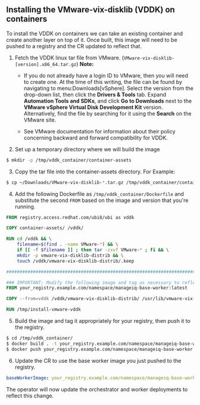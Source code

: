## Installing the VMware-vix-disklib (VDDK) on containers

To install the VDDK on containers we can take an existing container and create another layer on top of it.  Once built, this image will need to be pushed to a registry and the CR updated to reflect that.

1. Fetch the VDDK linux tar file from VMware. (`VMware-vix-disklib-[version].x86_64.tar.gz`)
    **Note:**

      - If you do not already have a login ID to VMware, then you will
        need to create one. At the time of this writing, the file can be
        found by navigating to menu:Downloads\[vSphere\]. Select the
        version from the drop-down list, then click the **Drivers &
        Tools** tab. Expand **Automation Tools and SDKs**, and click
        **Go to Downloads** next to the **VMware vSphere Virtual Disk
        Development Kit** version. Alternatively, find the file by
        searching for it using the **Search** on the VMware site.

      - See VMware documentation for information about their policy
        concerning backward and forward compatibility for VDDK.

2. Set up a temporary directory where we will build the image
```bash
$ mkdir -p /tmp/vddk_container/container-assets
```

3. Copy the tar file into the container-assets directory.  For Example:
```bash
$ cp ~/Downloads/VMware-vix-disklib-*.tar.gz /tmp/vddk_container/container-assets
```

4. Add the following Dockerfile as `/tmp/vddk_container/Dockerfile` and substitute the second `FROM` based on the image and version that you're running.
```dockerfile
FROM registry.access.redhat.com/ubi8/ubi as vddk

COPY container-assets/ /vddk/

RUN cd /vddk && \
    filename=$(find . -name VMware-*) && \
    if [[ -f $filename ]] ; then tar -zxvf VMware-* ; fi && \
    mkdir -p vmware-vix-disklib-distrib && \
    touch /vddk/vmware-vix-disklib-distrib/.keep

################################################################################

### IMPORTANT: Modify the following image and tag as necessary to reflect the version that you're running
FROM your_registry.example.com/namespace/manageiq-base-worker:latest

COPY --from=vddk /vddk/vmware-vix-disklib-distrib/ /usr/lib/vmware-vix-disklib/

RUN /tmp/install-vmware-vddk
```

5. Build the image and tag it appropriately for your registry, then push it to the registry.
```bash
$ cd /tmp/vddk_container/
$ docker build . -t your_registry.example.com/namespace/manageiq-base-worker:latest_vddk
$ docker push your_registry.example.com/namespace/manageiq-base-worker:latest_vddk
```

6. Update the CR to use the base worker image you just pushed to the registry.
```yaml
baseWorkerImage: your_registry.example.com/namespace/manageiq-base-worker:latest_vddk
```

The operator will now update the orchestrator and worker deployments to reflect this change.
